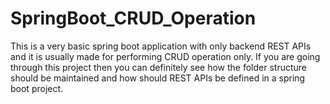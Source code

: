 # SpringBoot_CRUD_Operation
This is a very basic spring boot application with only backend REST APIs and it is usually made for performing CRUD operation only. If you are going through this project then you can definitely see how the folder structure should be maintained and how should REST APIs be defined in a spring boot project.
